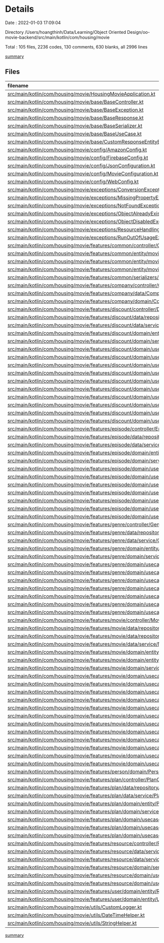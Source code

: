 # Details

Date : 2022-01-03 17:09:04

Directory /Users/hoangthinh/Data/Learning/Object Oriented Design/oo-movie-backend/src/main/kotlin/com/housing/movie

Total : 105 files,  2236 codes, 130 comments, 630 blanks, all 2996 lines

[summary](results.md)

## Files
| filename | language | code | comment | blank | total |
| :--- | :--- | ---: | ---: | ---: | ---: |
| [src/main/kotlin/com/housing/movie/HousingMovieApplication.kt](/src/main/kotlin/com/housing/movie/HousingMovieApplication.kt) | Kotlin | 9 | 0 | 5 | 14 |
| [src/main/kotlin/com/housing/movie/base/BaseController.kt](/src/main/kotlin/com/housing/movie/base/BaseController.kt) | Kotlin | 11 | 0 | 4 | 15 |
| [src/main/kotlin/com/housing/movie/base/BaseException.kt](/src/main/kotlin/com/housing/movie/base/BaseException.kt) | Kotlin | 3 | 0 | 1 | 4 |
| [src/main/kotlin/com/housing/movie/base/BaseResponse.kt](/src/main/kotlin/com/housing/movie/base/BaseResponse.kt) | Kotlin | 15 | 0 | 6 | 21 |
| [src/main/kotlin/com/housing/movie/base/BaseSerializer.kt](/src/main/kotlin/com/housing/movie/base/BaseSerializer.kt) | Kotlin | 5 | 0 | 2 | 7 |
| [src/main/kotlin/com/housing/movie/base/BaseUseCase.kt](/src/main/kotlin/com/housing/movie/base/BaseUseCase.kt) | Kotlin | 4 | 0 | 1 | 5 |
| [src/main/kotlin/com/housing/movie/base/CustomResponseEntityExceptionHandler.kt](/src/main/kotlin/com/housing/movie/base/CustomResponseEntityExceptionHandler.kt) | Kotlin | 124 | 16 | 34 | 174 |
| [src/main/kotlin/com/housing/movie/config/AmazonConfig.kt](/src/main/kotlin/com/housing/movie/config/AmazonConfig.kt) | Kotlin | 27 | 0 | 5 | 32 |
| [src/main/kotlin/com/housing/movie/config/FirebaseConfig.kt](/src/main/kotlin/com/housing/movie/config/FirebaseConfig.kt) | Kotlin | 31 | 0 | 6 | 37 |
| [src/main/kotlin/com/housing/movie/config/JsonConfiguration.kt](/src/main/kotlin/com/housing/movie/config/JsonConfiguration.kt) | Kotlin | 16 | 0 | 3 | 19 |
| [src/main/kotlin/com/housing/movie/config/MovieConfiguration.kt](/src/main/kotlin/com/housing/movie/config/MovieConfiguration.kt) | Kotlin | 15 | 0 | 4 | 19 |
| [src/main/kotlin/com/housing/movie/config/WebConfig.kt](/src/main/kotlin/com/housing/movie/config/WebConfig.kt) | Kotlin | 10 | 11 | 2 | 23 |
| [src/main/kotlin/com/housing/movie/exceptions/ConversionException.kt](/src/main/kotlin/com/housing/movie/exceptions/ConversionException.kt) | Kotlin | 4 | 0 | 3 | 7 |
| [src/main/kotlin/com/housing/movie/exceptions/MissingPropertyException.kt](/src/main/kotlin/com/housing/movie/exceptions/MissingPropertyException.kt) | Kotlin | 4 | 0 | 2 | 6 |
| [src/main/kotlin/com/housing/movie/exceptions/NotFoundException.kt](/src/main/kotlin/com/housing/movie/exceptions/NotFoundException.kt) | Kotlin | 4 | 0 | 3 | 7 |
| [src/main/kotlin/com/housing/movie/exceptions/ObjectAlreadyExistsException.kt](/src/main/kotlin/com/housing/movie/exceptions/ObjectAlreadyExistsException.kt) | Kotlin | 4 | 0 | 3 | 7 |
| [src/main/kotlin/com/housing/movie/exceptions/ObjectDisabledException.kt](/src/main/kotlin/com/housing/movie/exceptions/ObjectDisabledException.kt) | Kotlin | 4 | 0 | 3 | 7 |
| [src/main/kotlin/com/housing/movie/exceptions/ResourceHandlingException.kt](/src/main/kotlin/com/housing/movie/exceptions/ResourceHandlingException.kt) | Kotlin | 4 | 0 | 2 | 6 |
| [src/main/kotlin/com/housing/movie/exceptions/RunOutOfUsageException.kt](/src/main/kotlin/com/housing/movie/exceptions/RunOutOfUsageException.kt) | Kotlin | 4 | 0 | 2 | 6 |
| [src/main/kotlin/com/housing/movie/features/common/controller/CommonController.kt](/src/main/kotlin/com/housing/movie/features/common/controller/CommonController.kt) | Kotlin | 22 | 0 | 5 | 27 |
| [src/main/kotlin/com/housing/movie/features/common/entity/movie_person/MoviePerson.kt](/src/main/kotlin/com/housing/movie/features/common/entity/movie_person/MoviePerson.kt) | Kotlin | 22 | 0 | 5 | 27 |
| [src/main/kotlin/com/housing/movie/features/common/entity/movie_person/MoviePersonKey.kt](/src/main/kotlin/com/housing/movie/features/common/entity/movie_person/MoviePersonKey.kt) | Kotlin | 11 | 0 | 5 | 16 |
| [src/main/kotlin/com/housing/movie/features/common/entity/movie_person/PersonType.kt](/src/main/kotlin/com/housing/movie/features/common/entity/movie_person/PersonType.kt) | Kotlin | 5 | 0 | 1 | 6 |
| [src/main/kotlin/com/housing/movie/features/common/serializers/MovieSerializer.kt](/src/main/kotlin/com/housing/movie/features/common/serializers/MovieSerializer.kt) | Kotlin | 55 | 8 | 15 | 78 |
| [src/main/kotlin/com/housing/movie/features/company/controller/CompanyController.kt](/src/main/kotlin/com/housing/movie/features/company/controller/CompanyController.kt) | Kotlin | 6 | 0 | 3 | 9 |
| [src/main/kotlin/com/housing/movie/features/company/data/CompanyRepository.kt](/src/main/kotlin/com/housing/movie/features/company/data/CompanyRepository.kt) | Kotlin | 6 | 0 | 2 | 8 |
| [src/main/kotlin/com/housing/movie/features/company/domain/Company.kt](/src/main/kotlin/com/housing/movie/features/company/domain/Company.kt) | Kotlin | 19 | 3 | 12 | 34 |
| [src/main/kotlin/com/housing/movie/features/discount/controller/DiscountController.kt](/src/main/kotlin/com/housing/movie/features/discount/controller/DiscountController.kt) | Kotlin | 58 | 0 | 10 | 68 |
| [src/main/kotlin/com/housing/movie/features/discount/data/repository/DiscountRepository.kt](/src/main/kotlin/com/housing/movie/features/discount/data/repository/DiscountRepository.kt) | Kotlin | 7 | 0 | 5 | 12 |
| [src/main/kotlin/com/housing/movie/features/discount/data/service/DiscountServiceImpl.kt](/src/main/kotlin/com/housing/movie/features/discount/data/service/DiscountServiceImpl.kt) | Kotlin | 69 | 0 | 23 | 92 |
| [src/main/kotlin/com/housing/movie/features/discount/domain/entity/Discount.kt](/src/main/kotlin/com/housing/movie/features/discount/domain/entity/Discount.kt) | Kotlin | 23 | 0 | 10 | 33 |
| [src/main/kotlin/com/housing/movie/features/discount/domain/service/DiscountService.kt](/src/main/kotlin/com/housing/movie/features/discount/domain/service/DiscountService.kt) | Kotlin | 17 | 0 | 9 | 26 |
| [src/main/kotlin/com/housing/movie/features/discount/domain/usecase/DeleteDiscountUseCase.kt](/src/main/kotlin/com/housing/movie/features/discount/domain/usecase/DeleteDiscountUseCase.kt) | Kotlin | 13 | 0 | 2 | 15 |
| [src/main/kotlin/com/housing/movie/features/discount/domain/usecase/EnableDiscountUseCase.kt](/src/main/kotlin/com/housing/movie/features/discount/domain/usecase/EnableDiscountUseCase.kt) | Kotlin | 14 | 0 | 2 | 16 |
| [src/main/kotlin/com/housing/movie/features/discount/domain/usecase/GetAllDiscountsUseCase.kt](/src/main/kotlin/com/housing/movie/features/discount/domain/usecase/GetAllDiscountsUseCase.kt) | Kotlin | 13 | 0 | 2 | 15 |
| [src/main/kotlin/com/housing/movie/features/discount/domain/usecase/GetDiscountByCodeUseCase.kt](/src/main/kotlin/com/housing/movie/features/discount/domain/usecase/GetDiscountByCodeUseCase.kt) | Kotlin | 13 | 0 | 2 | 15 |
| [src/main/kotlin/com/housing/movie/features/discount/domain/usecase/GetDiscountByIdUseCase.kt](/src/main/kotlin/com/housing/movie/features/discount/domain/usecase/GetDiscountByIdUseCase.kt) | Kotlin | 14 | 0 | 2 | 16 |
| [src/main/kotlin/com/housing/movie/features/discount/domain/usecase/UseDiscountUseCase.kt](/src/main/kotlin/com/housing/movie/features/discount/domain/usecase/UseDiscountUseCase.kt) | Kotlin | 13 | 0 | 2 | 15 |
| [src/main/kotlin/com/housing/movie/features/discount/domain/usecase/create_discount/CreateDiscountRequest.kt](/src/main/kotlin/com/housing/movie/features/discount/domain/usecase/create_discount/CreateDiscountRequest.kt) | Kotlin | 34 | 0 | 8 | 42 |
| [src/main/kotlin/com/housing/movie/features/discount/domain/usecase/create_discount/CreateDiscountUseCase.kt](/src/main/kotlin/com/housing/movie/features/discount/domain/usecase/create_discount/CreateDiscountUseCase.kt) | Kotlin | 13 | 0 | 3 | 16 |
| [src/main/kotlin/com/housing/movie/features/discount/domain/usecase/update_discount/UpdateDiscountRequest.kt](/src/main/kotlin/com/housing/movie/features/discount/domain/usecase/update_discount/UpdateDiscountRequest.kt) | Kotlin | 33 | 0 | 10 | 43 |
| [src/main/kotlin/com/housing/movie/features/discount/domain/usecase/update_discount/UpdateDiscountUseCase.kt](/src/main/kotlin/com/housing/movie/features/discount/domain/usecase/update_discount/UpdateDiscountUseCase.kt) | Kotlin | 14 | 0 | 2 | 16 |
| [src/main/kotlin/com/housing/movie/features/episode/controller/EpisodeController.kt](/src/main/kotlin/com/housing/movie/features/episode/controller/EpisodeController.kt) | Kotlin | 51 | 0 | 8 | 59 |
| [src/main/kotlin/com/housing/movie/features/episode/data/repository/EpisodeRepository.kt](/src/main/kotlin/com/housing/movie/features/episode/data/repository/EpisodeRepository.kt) | Kotlin | 11 | 0 | 5 | 16 |
| [src/main/kotlin/com/housing/movie/features/episode/data/service/EpisodeServiceImpl.kt](/src/main/kotlin/com/housing/movie/features/episode/data/service/EpisodeServiceImpl.kt) | Kotlin | 65 | 2 | 29 | 96 |
| [src/main/kotlin/com/housing/movie/features/episode/domain/entity/Episode.kt](/src/main/kotlin/com/housing/movie/features/episode/domain/entity/Episode.kt) | Kotlin | 22 | 0 | 5 | 27 |
| [src/main/kotlin/com/housing/movie/features/episode/domain/service/EpisodeService.kt](/src/main/kotlin/com/housing/movie/features/episode/domain/service/EpisodeService.kt) | Kotlin | 12 | 0 | 6 | 18 |
| [src/main/kotlin/com/housing/movie/features/episode/domain/usecase/DeleteEpisodeUseCase.kt](/src/main/kotlin/com/housing/movie/features/episode/domain/usecase/DeleteEpisodeUseCase.kt) | Kotlin | 13 | 0 | 2 | 15 |
| [src/main/kotlin/com/housing/movie/features/episode/domain/usecase/EnableEpisodeUseCase.kt](/src/main/kotlin/com/housing/movie/features/episode/domain/usecase/EnableEpisodeUseCase.kt) | Kotlin | 14 | 0 | 2 | 16 |
| [src/main/kotlin/com/housing/movie/features/episode/domain/usecase/GetEpisodeUseCase.kt](/src/main/kotlin/com/housing/movie/features/episode/domain/usecase/GetEpisodeUseCase.kt) | Kotlin | 14 | 0 | 4 | 18 |
| [src/main/kotlin/com/housing/movie/features/episode/domain/usecase/create_episode/CreateEpisodeRequest.kt](/src/main/kotlin/com/housing/movie/features/episode/domain/usecase/create_episode/CreateEpisodeRequest.kt) | Kotlin | 17 | 0 | 2 | 19 |
| [src/main/kotlin/com/housing/movie/features/episode/domain/usecase/create_episode/CreateEpisodeUseCase.kt](/src/main/kotlin/com/housing/movie/features/episode/domain/usecase/create_episode/CreateEpisodeUseCase.kt) | Kotlin | 13 | 0 | 2 | 15 |
| [src/main/kotlin/com/housing/movie/features/episode/domain/usecase/update_episode/UpdateEpisodeRequest.kt](/src/main/kotlin/com/housing/movie/features/episode/domain/usecase/update_episode/UpdateEpisodeRequest.kt) | Kotlin | 18 | 0 | 6 | 24 |
| [src/main/kotlin/com/housing/movie/features/episode/domain/usecase/update_episode/UpdateEpisodeUseCase.kt](/src/main/kotlin/com/housing/movie/features/episode/domain/usecase/update_episode/UpdateEpisodeUseCase.kt) | Kotlin | 13 | 0 | 2 | 15 |
| [src/main/kotlin/com/housing/movie/features/genre/controller/GenreController.kt](/src/main/kotlin/com/housing/movie/features/genre/controller/GenreController.kt) | Kotlin | 46 | 0 | 7 | 53 |
| [src/main/kotlin/com/housing/movie/features/genre/data/repository/GenreRepository.kt](/src/main/kotlin/com/housing/movie/features/genre/data/repository/GenreRepository.kt) | Kotlin | 12 | 0 | 6 | 18 |
| [src/main/kotlin/com/housing/movie/features/genre/data/service/GenreServiceImpl.kt](/src/main/kotlin/com/housing/movie/features/genre/data/service/GenreServiceImpl.kt) | Kotlin | 62 | 2 | 13 | 77 |
| [src/main/kotlin/com/housing/movie/features/genre/domain/entity/Genre.kt](/src/main/kotlin/com/housing/movie/features/genre/domain/entity/Genre.kt) | Kotlin | 29 | 0 | 11 | 40 |
| [src/main/kotlin/com/housing/movie/features/genre/domain/service/GenreService.kt](/src/main/kotlin/com/housing/movie/features/genre/domain/service/GenreService.kt) | Kotlin | 12 | 0 | 6 | 18 |
| [src/main/kotlin/com/housing/movie/features/genre/domain/usecase/DeleteGenreUseCase.kt](/src/main/kotlin/com/housing/movie/features/genre/domain/usecase/DeleteGenreUseCase.kt) | Kotlin | 11 | 0 | 3 | 14 |
| [src/main/kotlin/com/housing/movie/features/genre/domain/usecase/EnableGenreUseCase.kt](/src/main/kotlin/com/housing/movie/features/genre/domain/usecase/EnableGenreUseCase.kt) | Kotlin | 11 | 0 | 2 | 13 |
| [src/main/kotlin/com/housing/movie/features/genre/domain/usecase/GetAllGenresUseCase.kt](/src/main/kotlin/com/housing/movie/features/genre/domain/usecase/GetAllGenresUseCase.kt) | Kotlin | 15 | 0 | 2 | 17 |
| [src/main/kotlin/com/housing/movie/features/genre/domain/usecase/create_genre/CreateGenreRequest.kt](/src/main/kotlin/com/housing/movie/features/genre/domain/usecase/create_genre/CreateGenreRequest.kt) | Kotlin | 12 | 0 | 4 | 16 |
| [src/main/kotlin/com/housing/movie/features/genre/domain/usecase/create_genre/CreateGenreUseCase.kt](/src/main/kotlin/com/housing/movie/features/genre/domain/usecase/create_genre/CreateGenreUseCase.kt) | Kotlin | 13 | 0 | 2 | 15 |
| [src/main/kotlin/com/housing/movie/features/genre/domain/usecase/update_genre/UpdateGenreRequest.kt](/src/main/kotlin/com/housing/movie/features/genre/domain/usecase/update_genre/UpdateGenreRequest.kt) | Kotlin | 16 | 0 | 4 | 20 |
| [src/main/kotlin/com/housing/movie/features/genre/domain/usecase/update_genre/UpdateGenreUseCase.kt](/src/main/kotlin/com/housing/movie/features/genre/domain/usecase/update_genre/UpdateGenreUseCase.kt) | Kotlin | 11 | 0 | 2 | 13 |
| [src/main/kotlin/com/housing/movie/features/movie/controller/MovieController.kt](/src/main/kotlin/com/housing/movie/features/movie/controller/MovieController.kt) | Kotlin | 82 | 0 | 11 | 93 |
| [src/main/kotlin/com/housing/movie/features/movie/data/repository/MovieDetailRepository.kt](/src/main/kotlin/com/housing/movie/features/movie/data/repository/MovieDetailRepository.kt) | Kotlin | 6 | 0 | 2 | 8 |
| [src/main/kotlin/com/housing/movie/features/movie/data/repository/MovieRepository.kt](/src/main/kotlin/com/housing/movie/features/movie/data/repository/MovieRepository.kt) | Kotlin | 12 | 0 | 8 | 20 |
| [src/main/kotlin/com/housing/movie/features/movie/data/service/MovieServiceImpl.kt](/src/main/kotlin/com/housing/movie/features/movie/data/service/MovieServiceImpl.kt) | Kotlin | 91 | 1 | 37 | 129 |
| [src/main/kotlin/com/housing/movie/features/movie/domain/entity/Movie.kt](/src/main/kotlin/com/housing/movie/features/movie/domain/entity/Movie.kt) | Kotlin | 50 | 0 | 12 | 62 |
| [src/main/kotlin/com/housing/movie/features/movie/domain/entity/MovieDetail.kt](/src/main/kotlin/com/housing/movie/features/movie/domain/entity/MovieDetail.kt) | Kotlin | 37 | 0 | 21 | 58 |
| [src/main/kotlin/com/housing/movie/features/movie/domain/service/MovieService.kt](/src/main/kotlin/com/housing/movie/features/movie/domain/service/MovieService.kt) | Kotlin | 16 | 0 | 10 | 26 |
| [src/main/kotlin/com/housing/movie/features/movie/domain/usecase/DeleteMovieUseCase.kt](/src/main/kotlin/com/housing/movie/features/movie/domain/usecase/DeleteMovieUseCase.kt) | Kotlin | 13 | 0 | 3 | 16 |
| [src/main/kotlin/com/housing/movie/features/movie/domain/usecase/EnableMovieUseCase.kt](/src/main/kotlin/com/housing/movie/features/movie/domain/usecase/EnableMovieUseCase.kt) | Kotlin | 14 | 0 | 2 | 16 |
| [src/main/kotlin/com/housing/movie/features/movie/domain/usecase/GetAllMoviesUseCase.kt](/src/main/kotlin/com/housing/movie/features/movie/domain/usecase/GetAllMoviesUseCase.kt) | Kotlin | 13 | 0 | 2 | 15 |
| [src/main/kotlin/com/housing/movie/features/movie/domain/usecase/GetMovieByIdUseCase.kt](/src/main/kotlin/com/housing/movie/features/movie/domain/usecase/GetMovieByIdUseCase.kt) | Kotlin | 12 | 0 | 2 | 14 |
| [src/main/kotlin/com/housing/movie/features/movie/domain/usecase/GetMovieByTitleUseCase.kt](/src/main/kotlin/com/housing/movie/features/movie/domain/usecase/GetMovieByTitleUseCase.kt) | Kotlin | 15 | 0 | 2 | 17 |
| [src/main/kotlin/com/housing/movie/features/movie/domain/usecase/GetMoviesByGenreUseCase.kt](/src/main/kotlin/com/housing/movie/features/movie/domain/usecase/GetMoviesByGenreUseCase.kt) | Kotlin | 12 | 0 | 2 | 14 |
| [src/main/kotlin/com/housing/movie/features/movie/domain/usecase/assign_tags_to_movie/AssignGenresToMovieRequest.kt](/src/main/kotlin/com/housing/movie/features/movie/domain/usecase/assign_tags_to_movie/AssignGenresToMovieRequest.kt) | Kotlin | 10 | 0 | 3 | 13 |
| [src/main/kotlin/com/housing/movie/features/movie/domain/usecase/assign_tags_to_movie/AssignGenresToMovieUseCase.kt](/src/main/kotlin/com/housing/movie/features/movie/domain/usecase/assign_tags_to_movie/AssignGenresToMovieUseCase.kt) | Kotlin | 12 | 0 | 2 | 14 |
| [src/main/kotlin/com/housing/movie/features/movie/domain/usecase/create_movie/CreateMovieRequest.kt](/src/main/kotlin/com/housing/movie/features/movie/domain/usecase/create_movie/CreateMovieRequest.kt) | Kotlin | 60 | 0 | 22 | 82 |
| [src/main/kotlin/com/housing/movie/features/movie/domain/usecase/create_movie/CreateMovieUseCase.kt](/src/main/kotlin/com/housing/movie/features/movie/domain/usecase/create_movie/CreateMovieUseCase.kt) | Kotlin | 13 | 0 | 2 | 15 |
| [src/main/kotlin/com/housing/movie/features/movie/domain/usecase/update_movie/UpdateMovieRequest.kt](/src/main/kotlin/com/housing/movie/features/movie/domain/usecase/update_movie/UpdateMovieRequest.kt) | Kotlin | 92 | 0 | 24 | 116 |
| [src/main/kotlin/com/housing/movie/features/movie/domain/usecase/update_movie/UpdateMovieUseCase.kt](/src/main/kotlin/com/housing/movie/features/movie/domain/usecase/update_movie/UpdateMovieUseCase.kt) | Kotlin | 13 | 0 | 2 | 15 |
| [src/main/kotlin/com/housing/movie/features/person/domain/Person.kt](/src/main/kotlin/com/housing/movie/features/person/domain/Person.kt) | Kotlin | 21 | 4 | 14 | 39 |
| [src/main/kotlin/com/housing/movie/features/plan/controller/PlanController.kt](/src/main/kotlin/com/housing/movie/features/plan/controller/PlanController.kt) | Kotlin | 21 | 0 | 4 | 25 |
| [src/main/kotlin/com/housing/movie/features/plan/data/repository/PlanRepository.kt](/src/main/kotlin/com/housing/movie/features/plan/data/repository/PlanRepository.kt) | Kotlin | 8 | 0 | 2 | 10 |
| [src/main/kotlin/com/housing/movie/features/plan/data/service/PlanServiceImpl.kt](/src/main/kotlin/com/housing/movie/features/plan/data/service/PlanServiceImpl.kt) | Kotlin | 32 | 0 | 10 | 42 |
| [src/main/kotlin/com/housing/movie/features/plan/domain/entity/Plan.kt](/src/main/kotlin/com/housing/movie/features/plan/domain/entity/Plan.kt) | Kotlin | 14 | 0 | 3 | 17 |
| [src/main/kotlin/com/housing/movie/features/plan/domain/service/PlanService.kt](/src/main/kotlin/com/housing/movie/features/plan/domain/service/PlanService.kt) | Kotlin | 8 | 0 | 4 | 12 |
| [src/main/kotlin/com/housing/movie/features/plan/domain/usecase/DeletePlanUseCase.kt](/src/main/kotlin/com/housing/movie/features/plan/domain/usecase/DeletePlanUseCase.kt) | Kotlin | 13 | 0 | 2 | 15 |
| [src/main/kotlin/com/housing/movie/features/plan/domain/usecase/EnablePlanUseCase.kt](/src/main/kotlin/com/housing/movie/features/plan/domain/usecase/EnablePlanUseCase.kt) | Kotlin | 13 | 0 | 2 | 15 |
| [src/main/kotlin/com/housing/movie/features/plan/domain/usecase/GetPlansUseCase.kt](/src/main/kotlin/com/housing/movie/features/plan/domain/usecase/GetPlansUseCase.kt) | Kotlin | 13 | 0 | 2 | 15 |
| [src/main/kotlin/com/housing/movie/features/resource/controller/ResourcesController.kt](/src/main/kotlin/com/housing/movie/features/resource/controller/ResourcesController.kt) | Kotlin | 28 | 0 | 5 | 33 |
| [src/main/kotlin/com/housing/movie/features/resource/data/service/AmazonResourceService.kt](/src/main/kotlin/com/housing/movie/features/resource/data/service/AmazonResourceService.kt) | Kotlin | 24 | 61 | 2 | 87 |
| [src/main/kotlin/com/housing/movie/features/resource/data/service/FirebaseResourceService.kt](/src/main/kotlin/com/housing/movie/features/resource/data/service/FirebaseResourceService.kt) | Kotlin | 40 | 0 | 10 | 50 |
| [src/main/kotlin/com/housing/movie/features/resource/domain/service/ResourcesService.kt](/src/main/kotlin/com/housing/movie/features/resource/domain/service/ResourcesService.kt) | Kotlin | 30 | 0 | 7 | 37 |
| [src/main/kotlin/com/housing/movie/features/resource/domain/usecase/GenerateObjectLinkUseCase.kt](/src/main/kotlin/com/housing/movie/features/resource/domain/usecase/GenerateObjectLinkUseCase.kt) | Kotlin | 14 | 0 | 2 | 16 |
| [src/main/kotlin/com/housing/movie/features/resource/domain/usecase/UploadVideoUseCase.kt](/src/main/kotlin/com/housing/movie/features/resource/domain/usecase/UploadVideoUseCase.kt) | Kotlin | 13 | 0 | 2 | 15 |
| [src/main/kotlin/com/housing/movie/features/user/domain/entity/Role.kt](/src/main/kotlin/com/housing/movie/features/user/domain/entity/Role.kt) | Kotlin | 5 | 0 | 1 | 6 |
| [src/main/kotlin/com/housing/movie/features/user/domain/entity/User.kt](/src/main/kotlin/com/housing/movie/features/user/domain/entity/User.kt) | Kotlin | 7 | 22 | 2 | 31 |
| [src/main/kotlin/com/housing/movie/utils/CustomLogger.kt](/src/main/kotlin/com/housing/movie/utils/CustomLogger.kt) | Kotlin | 3 | 0 | 1 | 4 |
| [src/main/kotlin/com/housing/movie/utils/DateTimeHelper.kt](/src/main/kotlin/com/housing/movie/utils/DateTimeHelper.kt) | Kotlin | 32 | 0 | 9 | 41 |
| [src/main/kotlin/com/housing/movie/utils/StringHelper.kt](/src/main/kotlin/com/housing/movie/utils/StringHelper.kt) | Kotlin | 19 | 0 | 11 | 30 |

[summary](results.md)